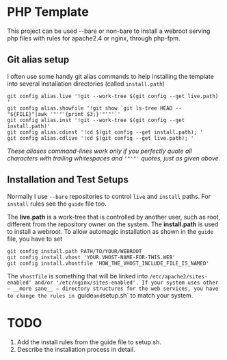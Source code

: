 # PHP Template

This project can be used --bare or non-bare to install a webroot serving php files with rules for apache2.4 or nginx, through php-fpm.

## Git alias setup

I often use some handy git alias commands to help installing the template into several installation directories (called `install.path`)

	git config alias.live '!git --work-tree $(git config --get live.path) '
	git config alias.showfile '!git show `git ls-tree HEAD -- "${FILE}"|awk '"'"'{print $3;}'"'"'`'
	git config alias.inst '!git --work-tree $(git config --get install.path)'
	git config alias.cdinst '!cd $(git config --get install.path); '
	git config alias.cdlive '!cd $(git config --get live.path); '

_These aliases command-lines work only if you perfectly quote all characters with trailing whitespaces and `'"'"'` quotes, just as given above._

## Installation and Test Setups

Normally I use `--bare` repositories to control `live` and `install` paths. For `install` rules see the `guide` file too.

The __live.path__ is a work-tree that is controlled by another user, such as root, different from the repository owner on the system.
The __install.path__ is used to install a webroot. To allow automagic installation as shown in the `guide` file, you have to set

	git config install.path PATH/TO/YOUR/WEBROOT
	git config install.vhost 'YOUR.VHOST-NAME-FOR-THIS.WEB'
	git config install.vhostfile 'HOW_THE_VHOST_INCLUDE_FILE_IS_NAMED'

The `vhostfile` is something that will be linked into `/etc/apache2/sites-enabled' and/or '/etc/nginx/sites-enabled'. If your system uses other — __more sane__ — directory structures for the web services, you have to change the rules in `guide` and `setup.sh` to match your system.

# TODO

1. Add the install rules from the guide file to setup.sh.
2. Describe the installation process in detail.
